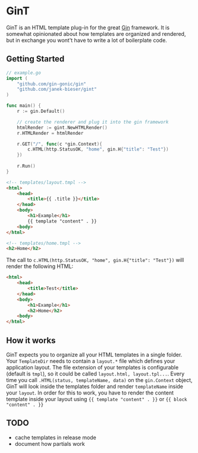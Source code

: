 # GinT

GinT is an HTML template plug-in for the great
[Gin](https://github.com/gin-gonic/gin) framework. It is somewhat
opinionated about how templates are organized and rendered, but in
exchange you wont't have to write a lot of boilerplate code.

## Getting Started

```go
// example.go
import (
    "github.com/gin-gonic/gin"
    "github.com/janek-bieser/gint"
)

func main() {
    r := gin.Default()

    // create the renderer and plug it into the gin framework
    htmlRender := gint.NewHTMLRender()
    r.HTMLRender = htmlRender

    r.GET("/", func(c *gin.Context){
        c.HTML(http.StatusOK, "home", gin.H{"title": "Test"})
    })
    
    r.Run()
}
```
```html
<!-- templates/layout.tmpl -->
<html>
    <head>
        <title>{{ .title }}</title>
    </head>
    <body>
        <h1>Example</h1>
        {{ template "content" . }}
    <body>
</html>
```
```html
<!-- templates/home.tmpl -->
<h2>Home</h2>
```
The call to `c.HTML(http.StatusOK, "home", gin.H{"title": "Test"})` will render the following HTML:

```html
<html>
    <head>
        <title>Test</title>
    </head>
    <body>
        <h1>Example</h1>
        <h2>Home</h2>
    <body>
</html>
```

## How it works

GinT expects you to organize all your HTML templates in a single
folder. Your `TemplateDir` needs to contain a `layout.*` file
which defines your application layout. The file extension of your
templates is configurable (default is `tmpl`), so it could be called
`layout.html, layout.tpl...`. Every time you call `.HTML(status,
templateName, data)` on the `gin.Context` object, GinT will look
inside the templates folder and render `templateName` inside your
`layout`. In order for this to work, you have to render the content
template inside your layout using `{{ template "content" . }}` or `{{
block "content" . }}`

## TODO

- cache templates in release mode
- document how partials work
